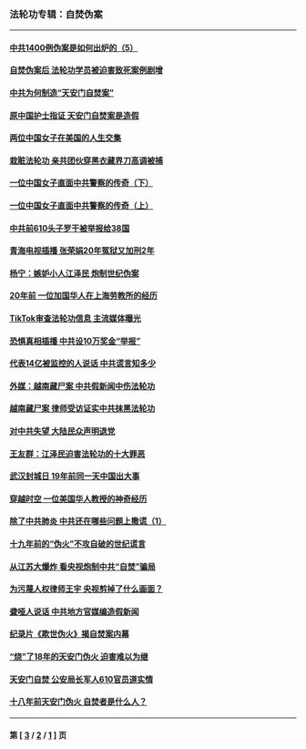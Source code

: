 ### 法轮功专辑：自焚伪案
---
#### [中共1400例伪案是如何出炉的（5）](../../pages/nf5562/n13226831.md?10040430) 
#### [自焚伪案后 法轮功学员被迫害致死案例剧增](../../pages/nf5562/n13190600.md?10040430) 
#### [中共为何制造“天安门自焚案”](../../pages/nf5562/n13183270.md?10040430) 
#### [原中国护士指证 天安门自焚案是造假](../../pages/nf5562/n13172289.md?10040430) 
#### [两位中国女子在美国的人生交集](../../pages/nf5562/n13156138.md?10040430) 
#### [栽赃法轮功 亲共团伙穿黑衣藏界刀高调被捕](../../pages/nf5562/n13073780.md?10040430) 
#### [一位中国女子直面中共警察的传奇（下）](../../pages/nf5562/n12989706.md?10040430) 
#### [一位中国女子直面中共警察的传奇（上）](../../pages/nf5562/n12985072.md?10040430) 
#### [中共前610头子罗干被举报给38国](../../pages/nf5562/n12975419.md?10040430) 
#### [青海电视插播 张荣娟20年冤狱又加刑2年](../../pages/nf5562/n12738166.md?10040430) 
#### [杨宁：嫉妒小人江泽民 炮制世纪伪案](../../pages/nf5562/n12724108.md?10040430) 
#### [20年前 一位加国华人在上海劳教所的经历](../../pages/nf5562/n12707932.md?10040430) 
#### [TikTok审查法轮功信息 主流媒体曝光](../../pages/nf5562/n12362336.md?10040430) 
#### [恐惧真相插播 中共设10万奖金“举报”](../../pages/nf5562/n12306396.md?10040430) 
#### [代表14亿被监控的人说话 中共谎言知多少](../../pages/nf5562/n12297484.md?10040430) 
#### [外媒：越南藏尸案 中共假新闻中伤法轮功](../../pages/nf5562/n12264411.md?10040430) 
#### [越南藏尸案 律师受访证实中共抹黑法轮功](../../pages/nf5562/n12261878.md?10040430) 
#### [对中共失望 大陆民众声明退党](../../pages/nf5562/n12187315.md?10040430) 
#### [王友群：江泽民迫害法轮功的十大罪恶](../../pages/nf5562/n12169074.md?10040430) 
#### [武汉封城日 19年前同一天中国出大事](../../pages/nf5562/n12150901.md?10040430) 
#### [穿越时空  一位美国华人教授的神奇经历](../../pages/nf5562/n12097460.md?10040430) 
#### [除了中共肺炎 中共还在哪些问题上撒谎（1）](../../pages/nf5562/n11955770.md?10040430) 
#### [十九年前的“伪火”不攻自破的世纪谎言](../../pages/nf5562/n11813238.md?10040430) 
#### [从江苏大爆炸 看央视炮制中共“自焚”骗局](../../pages/nf5562/n11140275.md?10040430) 
#### [为污蔑人权律师王宇 央视剪掉了什么画面？](../../pages/nf5562/n11130142.md?10040430) 
#### [聋哑人说话 中共地方官媒编造假新闻](../../pages/nf5562/n11006067.md?10040430) 
#### [纪录片《欺世伪火》揭自焚案内幕](../../pages/nf5562/n11002664.md?10040430) 
#### [“烧”了18年的天安门伪火 迫害难以为继](../../pages/nf5562/n10996660.md?10040430) 
#### [天安门自焚 公安局长军人610官员道实情](../../pages/nf5562/n10997098.md?10040430) 
#### [十八年前天安门伪火 自焚者是什么人？](../../pages/nf5562/n10996556.md?10040430) 

---
#### 第 [ [3](./3.md?10040430) / [2](./2.md?10040430) / [1](./1.md?10040430) ] 页
